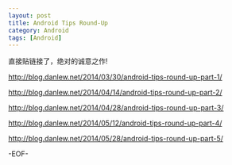 ```yaml
---
layout: post
title: Android Tips Round-Up
category: Android
tags: [Android]
---
```


直接贴链接了，绝对的诚意之作!

<http://blog.danlew.net/2014/03/30/android-tips-round-up-part-1/>

<http://blog.danlew.net/2014/04/14/android-tips-round-up-part-2/>

<http://blog.danlew.net/2014/04/28/android-tips-round-up-part-3/>

<http://blog.danlew.net/2014/05/12/android-tips-round-up-part-4/>

<http://blog.danlew.net/2014/05/28/android-tips-round-up-part-5/>

-EOF-
